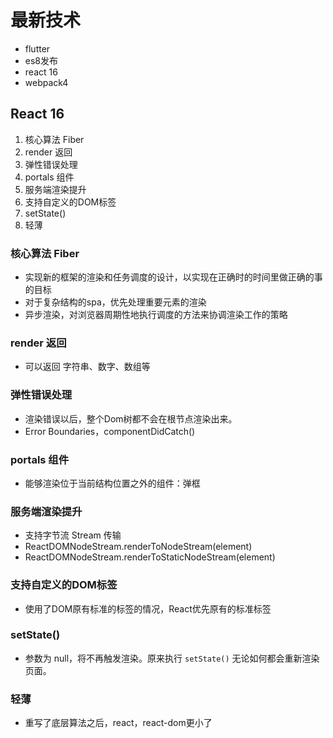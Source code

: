 # 最新技术

- flutter
- es8发布
- react 16
- webpack4

## React 16 

1. 核心算法 Fiber
2. render 返回
3. 弹性错误处理
4. portals 组件
5. 服务端渲染提升
6. 支持自定义的DOM标签
7. setState() 
8. 轻薄

### 核心算法 Fiber

- 实现新的框架的渲染和任务调度的设计，以实现在正确时的时间里做正确的事的目标
- 对于复杂结构的spa，优先处理重要元素的渲染
- 异步渲染，对浏览器周期性地执行调度的方法来协调渲染工作的策略

### render 返回

- 可以返回 字符串、数字、数组等

### 弹性错误处理

- 渲染错误以后，整个Dom树都不会在根节点渲染出来。
- Error Boundaries，componentDidCatch()

### portals 组件

- 能够渲染位于当前结构位置之外的组件：弹框

### 服务端渲染提升

- 支持字节流 Stream 传输
- ReactDOMNodeStream.renderToNodeStream(element)
- ReactDOMNodeStream.renderToStaticNodeStream(element)

### 支持自定义的DOM标签

- 使用了DOM原有标准的标签的情况，React优先原有的标准标签

### setState() 

- 参数为 null，将不再触发渲染。原来执行 `setState()` 无论如何都会重新渲染页面。

### 轻薄

- 重写了底层算法之后，react，react-dom更小了

